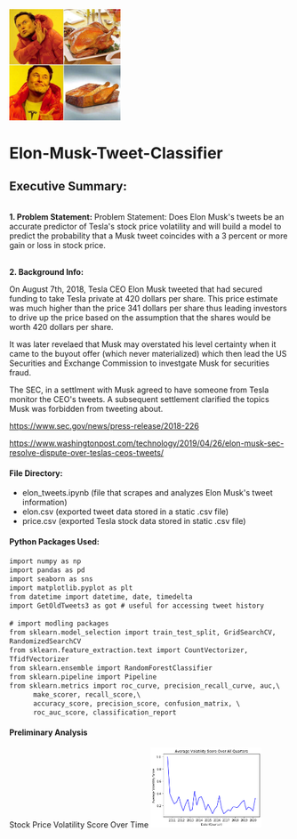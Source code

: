 <img src="./images/musk.jpeg" alt="musk" width="200"/>

# Elon-Musk-Tweet-Classifier

## Executive Summary:

<br><b>1. Problem Statement:</b>
Problem Statement: Does Elon Musk's tweets be an accurate predictor of Tesla's stock price volatility and will build a model to predict the probability that a Musk tweet coincides with a 3 percent or more gain or loss in stock price.

<br><b>2. Background Info:</b>

On August 7th, 2018, Tesla CEO Elon Musk tweeted that had secured funding to take Tesla private at 420 dollars per share. This price estimate was much higher than the price 341 dollars per share thus leading investors to drive up the price based on the assumption that the shares would be worth 420 dollars per share.

It was later revelaed that Musk may overstated his level certainty when it came to the buyout offer (which never materialized) which then lead the US Securities and Exchange Commission to investgate Musk for securities fraud.

The SEC, in a settlment with Musk agreed to have someone from Tesla monitor the CEO's tweets. A subsequent settlement clarified the topics Musk was forbidden from tweeting about.

https://www.sec.gov/news/press-release/2018-226

https://www.washingtonpost.com/technology/2019/04/26/elon-musk-sec-resolve-dispute-over-teslas-ceos-tweets/

#### File Directory:
- elon_tweets.ipynb (file that scrapes and analyzes Elon Musk's tweet information)
- elon.csv (exported tweet data stored in a static .csv file)
- price.csv (exported Tesla stock data stored in static .csv file)

#### Python Packages Used:
```import requests # necessary for accessing API
import numpy as np
import pandas as pd
import seaborn as sns
import matplotlib.pyplot as plt
from datetime import datetime, date, timedelta
import GetOldTweets3 as got # useful for accessing tweet history

# import modling packages
from sklearn.model_selection import train_test_split, GridSearchCV, RandomizedSearchCV
from sklearn.feature_extraction.text import CountVectorizer, TfidfVectorizer
from sklearn.ensemble import RandomForestClassifier
from sklearn.pipeline import Pipeline
from sklearn.metrics import roc_curve, precision_recall_curve, auc,\
      make_scorer, recall_score,\
      accuracy_score, precision_score, confusion_matrix, \
      roc_auc_score, classification_report
```

#### Preliminary Analysis
Stock Price Volatility Score Over Time
<img src="./images/vol.png" alt="musk" width="200"/>
